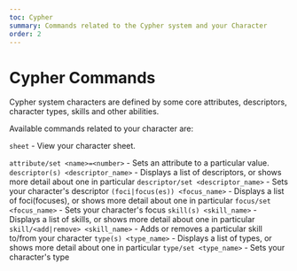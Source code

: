 ```yaml
---
toc: Cypher
summary: Commands related to the Cypher system and your Character
order: 2
---
```

# Cypher Commands

Cypher system characters are defined by some core attributes, descriptors, character types, skills and other abilities.

Available commands related to your character are:

`sheet` - View your character sheet.

`attribute/set <name>=<number>` - Sets an attribute to a particular value.
`descriptor(s) <descriptor_name>` - Displays a list of descriptors, or shows more detail about one in particular
`descriptor/set <descriptor_name>` - Sets your character's descriptor
`(foci|focus(es)) <focus_name>` - Displays a list of foci(focuses), or shows more detail about one in particular
`focus/set <focus_name>` - Sets your character's focus
`skill(s) <skill_name>` - Displays a list of skills, or shows more detail about one in particular
`skill/<add|remove> <skill_name>` - Adds or removes a particular skill to/from your character
`type(s) <type_name>` - Displays a list of types, or shows more detail about one in particular
`type/set <type_name>` - Sets your character's type

